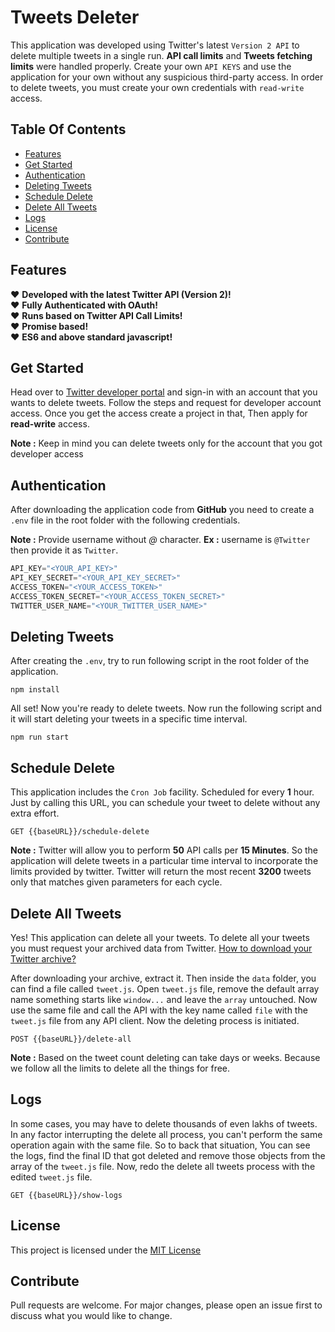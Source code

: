 # Tweets Deleter

This application was developed using Twitter's latest `Version 2 API` to delete multiple tweets in a single run. **API call limits** and **Tweets fetching limits** were handled properly. Create your own `API KEYS` and use the application for your own without any suspicious third-party access. In order to delete tweets, you must create your own credentials with `read-write` access.

## Table Of Contents

- [Features](#features)
- [Get Started](#get-started)
- [Authentication](#authentication)
- [Deleting Tweets](#deleting-tweets)
- [Schedule Delete](#schedule-delete)
- [Delete All Tweets](#delete-all-tweets)
- [Logs](#logs)
- [License](#license)
- [Contribute](#contribute)

## Features

:heart: **Developed with the latest Twitter API (Version 2)!**<br />
:heart: **Fully Authenticated with OAuth!**<br />
:heart: **Runs based on Twitter API Call Limits!**<br />
:heart: **Promise based!**<br />
:heart: **ES6 and above standard javascript!**<br />

## Get Started

Head over to [Twitter developer portal](https://developer.twitter.com/en) and sign-in with an account that you wants to delete tweets. Follow the steps and request for developer account access. Once you get the access create a project in that, Then apply for **read-write** access.

**Note :** Keep in mind you can delete tweets only for the account that you got developer access

## Authentication

After downloading the application code from **GitHub** you need to create a `.env` file in the root folder with the following credentials.

**Note :** Provide username without *@* character. **Ex :** username is `@Twitter` then provide it as `Twitter`.

```javascript
API_KEY="<YOUR_API_KEY>"
API_KEY_SECRET="<YOUR_API_KEY_SECRET>"
ACCESS_TOKEN="<YOUR_ACCESS_TOKEN>"
ACCESS_TOKEN_SECRET="<YOUR_ACCESS_TOKEN_SECRET>"
TWITTER_USER_NAME="<YOUR_TWITTER_USER_NAME>"
```
## Deleting Tweets

After creating the `.env`, try to run following script in the root folder of the application.

```console
npm install
```

All set! Now you're ready to delete tweets. Now run the following script and it will start deleting your tweets in a specific time interval.

```console
npm run start
```

## Schedule Delete

This application includes the `Cron Job` facility. Scheduled for every **1** hour. Just by calling this URL, you can schedule your tweet to delete without any extra effort.

```console
GET {{baseURL}}/schedule-delete
```

**Note :** Twitter will allow you to perform **50** API calls per **15 Minutes**. So the application will delete tweets in a particular time interval to incorporate the limits provided by twitter. Twitter will return the most recent **3200** tweets only that matches given parameters for each cycle.

## Delete All Tweets

Yes! This application can delete all your tweets. To delete all your tweets you must request your archived data from Twitter. [How to download your Twitter archive?](https://help.twitter.com/en/managing-your-account/accessing-your-twitter-data)

After downloading your archive, extract it. Then inside the `data` folder, you can find a file called `tweet.js`. Open `tweet.js` file, remove the default array name something starts like `window...` and leave the `array` untouched. Now use the same file and call the API with the key name called `file` with the `tweet.js` file from any API client. Now the deleting process is initiated.

```console
POST {{baseURL}}/delete-all
```

**Note :** Based on the tweet count deleting can take days or weeks. Because we follow all the limits to delete all the things for free.

## Logs

In some cases, you may have to delete thousands of even lakhs of tweets. In any factor interrupting the delete all process, you can't perform the same operation again with the same file. So to back that situation, You can see the logs, find the final ID that got deleted and remove those objects from the array of the `tweet.js` file. Now, redo the delete all tweets process with the edited `tweet.js` file.

```console
GET {{baseURL}}/show-logs
```

## License

This project is licensed under the [MIT License](https://github.com/rameshrrl/tweets-deleter/blob/main/LICENSE)

## Contribute

Pull requests are welcome. For major changes, please open an issue first to discuss what you would like to change.